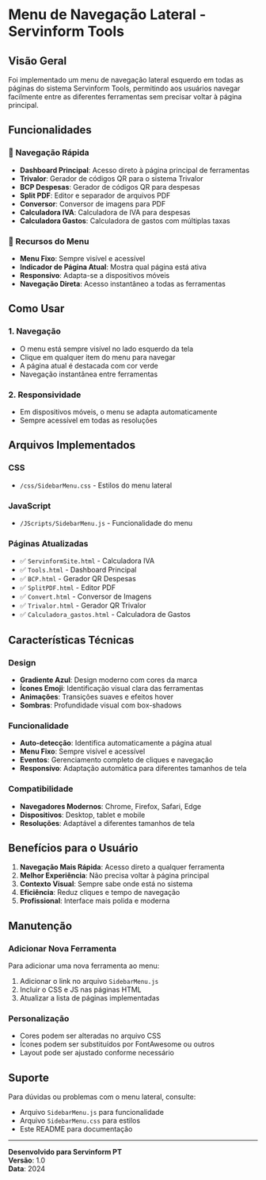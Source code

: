 # Menu de Navegação Lateral - Servinform Tools

## Visão Geral

Foi implementado um menu de navegação lateral esquerdo em todas as páginas do sistema Servinform Tools, permitindo aos usuários navegar facilmente entre as diferentes ferramentas sem precisar voltar à página principal.

## Funcionalidades

### 🎯 Navegação Rápida
- **Dashboard Principal**: Acesso direto à página principal de ferramentas
- **Trivalor**: Gerador de códigos QR para o sistema Trivalor
- **BCP Despesas**: Gerador de códigos QR para despesas
- **Split PDF**: Editor e separador de arquivos PDF
- **Conversor**: Conversor de imagens para PDF
- **Calculadora IVA**: Calculadora de IVA para despesas
- **Calculadora Gastos**: Calculadora de gastos com múltiplas taxas

### 🔧 Recursos do Menu
- **Menu Fixo**: Sempre visível e acessível
- **Indicador de Página Atual**: Mostra qual página está ativa
- **Responsivo**: Adapta-se a dispositivos móveis
- **Navegação Direta**: Acesso instantâneo a todas as ferramentas

## Como Usar

### 1. **Navegação**
- O menu está sempre visível no lado esquerdo da tela
- Clique em qualquer item do menu para navegar
- A página atual é destacada com cor verde
- Navegação instantânea entre ferramentas

### 2. **Responsividade**
- Em dispositivos móveis, o menu se adapta automaticamente
- Sempre acessível em todas as resoluções

## Arquivos Implementados

### CSS
- `/css/SidebarMenu.css` - Estilos do menu lateral

### JavaScript
- `/JScripts/SidebarMenu.js` - Funcionalidade do menu

### Páginas Atualizadas
- ✅ `ServinformSite.html` - Calculadora IVA
- ✅ `Tools.html` - Dashboard Principal
- ✅ `BCP.html` - Gerador QR Despesas
- ✅ `SplitPDF.html` - Editor PDF
- ✅ `Convert.html` - Conversor de Imagens
- ✅ `Trivalor.html` - Gerador QR Trivalor
- ✅ `Calculadora_gastos.html` - Calculadora de Gastos

## Características Técnicas

### Design
- **Gradiente Azul**: Design moderno com cores da marca
- **Ícones Emoji**: Identificação visual clara das ferramentas
- **Animações**: Transições suaves e efeitos hover
- **Sombras**: Profundidade visual com box-shadows

### Funcionalidade
- **Auto-detecção**: Identifica automaticamente a página atual
- **Menu Fixo**: Sempre visível e acessível
- **Eventos**: Gerenciamento completo de cliques e navegação
- **Responsivo**: Adaptação automática para diferentes tamanhos de tela

### Compatibilidade
- **Navegadores Modernos**: Chrome, Firefox, Safari, Edge
- **Dispositivos**: Desktop, tablet e mobile
- **Resoluções**: Adaptável a diferentes tamanhos de tela

## Benefícios para o Usuário

1. **Navegação Mais Rápida**: Acesso direto a qualquer ferramenta
2. **Melhor Experiência**: Não precisa voltar à página principal
3. **Contexto Visual**: Sempre sabe onde está no sistema
4. **Eficiência**: Reduz cliques e tempo de navegação
5. **Profissional**: Interface mais polida e moderna

## Manutenção

### Adicionar Nova Ferramenta
Para adicionar uma nova ferramenta ao menu:

1. Adicionar o link no arquivo `SidebarMenu.js`
2. Incluir o CSS e JS nas páginas HTML
3. Atualizar a lista de páginas implementadas

### Personalização
- Cores podem ser alteradas no arquivo CSS
- Ícones podem ser substituídos por FontAwesome ou outros
- Layout pode ser ajustado conforme necessário

## Suporte

Para dúvidas ou problemas com o menu lateral, consulte:
- Arquivo `SidebarMenu.js` para funcionalidade
- Arquivo `SidebarMenu.css` para estilos
- Este README para documentação

---

**Desenvolvido para Servinform PT**  
**Versão**: 1.0  
**Data**: 2024
